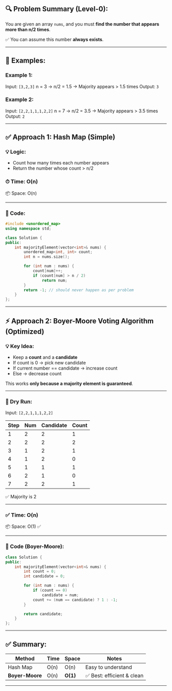 ## 🔍 Problem Summary (Level-0):

You are given an array `nums`, and you must **find the number that appears more than n/2 times**.

✅ You can assume this number **always exists**.

---

## 🧠 Examples:

### Example 1:

Input: `[3,2,3]`
n = 3 → n/2 = 1.5 → Majority appears > 1.5 times
Output: `3`

### Example 2:

Input: `[2,2,1,1,1,2,2]`
n = 7 → n/2 = 3.5 → Majority appears > 3.5 times
Output: `2`

---

## ✅ Approach 1: Hash Map (Simple)

### 💡 Logic:

* Count how many times each number appears
* Return the number whose count > n/2

### ⏱ Time: O(n)

📦 Space: O(n)

---

### 🔸 Code:

```cpp
#include <unordered_map>
using namespace std;

class Solution {
public:
    int majorityElement(vector<int>& nums) {
        unordered_map<int, int> count;
        int n = nums.size();

        for (int num : nums) {
            count[num]++;
            if (count[num] > n / 2)
                return num;
        }
        return -1; // should never happen as per problem
    }
};
```

---

## ⚡ Approach 2: Boyer-Moore Voting Algorithm (Optimized)

### 💡 Key Idea:

* Keep a **count** and a **candidate**
* If count is 0 → pick new candidate
* If current number == candidate → increase count
* Else → decrease count

This works **only because a majority element is guaranteed**.

---

### 🧠 Dry Run:

Input: `[2,2,1,1,1,2,2]`

| Step | Num | Candidate | Count |
| ---- | --- | --------- | ----- |
| 1    | 2   | 2         | 1     |
| 2    | 2   | 2         | 2     |
| 3    | 1   | 2         | 1     |
| 4    | 1   | 2         | 0     |
| 5    | 1   | 1         | 1     |
| 6    | 2   | 1         | 0     |
| 7    | 2   | 2         | 1     |

✅ Majority is 2

---

### ✅ Time: O(n)

📦 Space: O(1) ✅

---

### 🔸 Code (Boyer-Moore):

```cpp
class Solution {
public:
    int majorityElement(vector<int>& nums) {
        int count = 0;
        int candidate = 0;

        for (int num : nums) {
            if (count == 0)
                candidate = num;
            count += (num == candidate) ? 1 : -1;
        }

        return candidate;
    }
};
```

---

## ✅ Summary:

| Method          | Time | Space    | Notes                     |
| --------------- | ---- | -------- | ------------------------- |
| Hash Map        | O(n) | O(n)     | Easy to understand        |
| **Boyer-Moore** | O(n) | **O(1)** | ✅ Best: efficient & clean |

---
